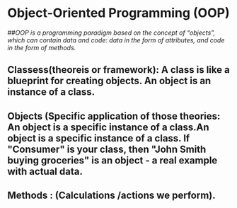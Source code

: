# Object-Oriented Programming (OOP)

*##OOP is a programming paradigm based on the concept of “objects”, which can contain data and code: data in the form of attributes, and code in the form of methods.*

## Classess(theoreis or framework): A class is like a blueprint for creating objects. An object is an instance of a class.

## Objects (Specific application of those theories: An object is a specific instance of a class.An object is a specific instance of a class. If "Consumer" is your class, then "John Smith buying groceries" is an object - a real example with actual data.

## Methods : (Calculations /actions we perform).
